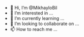 - 👋 Hi, I’m @MikhayloBil
- 👀 I’m interested in ...
- 🌱 I’m currently learning ...
- 💞️ I’m looking to collaborate on ...
- 📫 How to reach me ...

<!---
MikhayloBil/MikhayloBil is a ✨ special ✨ repository because its `README.md` (this file) appears on your GitHub profile.
You can click the Preview link to take a look at your changes.
--->
